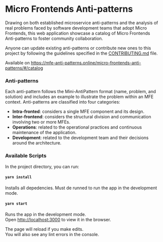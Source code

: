 # Micro Frontends Anti-patterns

Drawing on both established microservice anti-patterns and the analysis of real problems faced by software development teams that adopt Micro Frontends, this web application showcase a catalog of Micro Frontends Anti-patterns to foster community collaboration.

Anyone can update existing anti-patterns or contribute new ones to this project by following the guidelines specified in the [CONTRIBUTING.md](./CONTRIBUTING.md) file.

Available on https://mfe-anti-patterns.online/micro-frontends-anti-patterns/#/catalog

### Anti-patterns

Each anti-pattern follows the Mini-AntiPattern format (name, problem, and solution) and includes an example to illustrate the problem within an MFE context. Anti-patterns are classified into four categories:

- **Intra-fronted**: considers a single MFE component and its design.
- **Inter-frontend**: considers the structural division and communication involving two or more MFEs.
- **Operations**: related to the operational practices and continuous maintenance of the application.
- **Development**: related to the development team and their decisions around the architecture.

### Available Scripts

In the project directory, you can run:

#### `yarn install`
Installs all depedencies. Must de runned to run the app in the development mode.

#### `yarn start`

Runs the app in the development mode.\
Open [http://localhost:3000](http://localhost:3000) to view it in the browser.

The page will reload if you make edits.\
You will also see any lint errors in the console.
